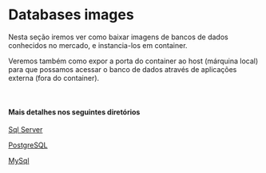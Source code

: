 # Databases images 

Nesta seção iremos ver como baixar imagens de bancos de dados conhecidos no mercado, e instancia-los em container. 

Veremos também como expor a porta do container ao host (márquina local) para que possamos acessar o banco de dados através de aplicações externa (fora do container).

<br>


#### Mais detalhes nos seguintes diretórios

[Sql Server](https://github.com/vitormoschetta/Help-Docker/tree/main/Databases/Sqlserver)

[PostgreSQL](https://github.com/vitormoschetta/Help-Docker/tree/main/Databases/Postgres)

[MySql](https://github.com/vitormoschetta/Help-Docker/tree/main/Databases/Mysql)




